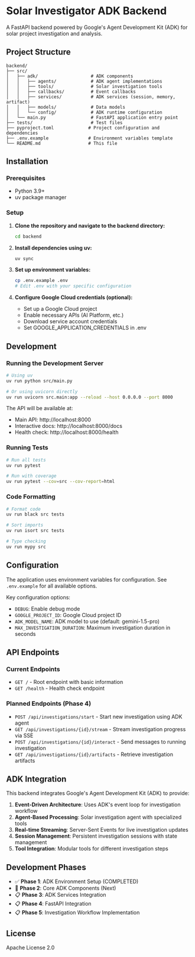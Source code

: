 # Solar Investigator ADK Backend

A FastAPI backend powered by Google's Agent Development Kit (ADK) for solar project investigation and analysis.

## Project Structure

```
backend/
├── src/
│   ├── adk/                    # ADK components
│   │   ├── agents/             # ADK agent implementations
│   │   ├── tools/              # Solar investigation tools
│   │   ├── callbacks/          # Event callbacks
│   │   ├── services/           # ADK services (session, memory, artifact)
│   │   ├── models/             # Data models
│   │   └── config/             # ADK runtime configuration
│   └── main.py                 # FastAPI application entry point
├── tests/                      # Test files
├── pyproject.toml             # Project configuration and dependencies
├── .env.example               # Environment variables template
└── README.md                  # This file
```

## Installation

### Prerequisites

- Python 3.9+
- uv package manager

### Setup

1. **Clone the repository and navigate to the backend directory:**
   ```bash
   cd backend
   ```

2. **Install dependencies using uv:**
   ```bash
   uv sync
   ```

3. **Set up environment variables:**
   ```bash
   cp .env.example .env
   # Edit .env with your specific configuration
   ```

4. **Configure Google Cloud credentials (optional):**
   - Set up a Google Cloud project
   - Enable necessary APIs (AI Platform, etc.)
   - Download service account credentials
   - Set GOOGLE_APPLICATION_CREDENTIALS in .env

## Development

### Running the Development Server

```bash
# Using uv
uv run python src/main.py

# Or using uvicorn directly
uv run uvicorn src.main:app --reload --host 0.0.0.0 --port 8000
```

The API will be available at:
- Main API: http://localhost:8000
- Interactive docs: http://localhost:8000/docs
- Health check: http://localhost:8000/health

### Running Tests

```bash
# Run all tests
uv run pytest

# Run with coverage
uv run pytest --cov=src --cov-report=html
```

### Code Formatting

```bash
# Format code
uv run black src tests

# Sort imports
uv run isort src tests

# Type checking
uv run mypy src
```

## Configuration

The application uses environment variables for configuration. See `.env.example` for all available options.

Key configuration options:
- `DEBUG`: Enable debug mode
- `GOOGLE_PROJECT_ID`: Google Cloud project ID
- `ADK_MODEL_NAME`: ADK model to use (default: gemini-1.5-pro)
- `MAX_INVESTIGATION_DURATION`: Maximum investigation duration in seconds

## API Endpoints

### Current Endpoints

- `GET /` - Root endpoint with basic information
- `GET /health` - Health check endpoint

### Planned Endpoints (Phase 4)

- `POST /api/investigations/start` - Start new investigation using ADK agent
- `GET /api/investigations/{id}/stream` - Stream investigation progress via SSE
- `POST /api/investigations/{id}/interact` - Send messages to running investigation
- `GET /api/investigations/{id}/artifacts` - Retrieve investigation artifacts

## ADK Integration

This backend integrates Google's Agent Development Kit (ADK) to provide:

1. **Event-Driven Architecture**: Uses ADK's event loop for investigation workflow
2. **Agent-Based Processing**: Solar investigation agent with specialized tools
3. **Real-time Streaming**: Server-Sent Events for live investigation updates
4. **Session Management**: Persistent investigation sessions with state management
5. **Tool Integration**: Modular tools for different investigation steps

## Development Phases

- ✅ **Phase 1**: ADK Environment Setup (COMPLETED)
- 🔄 **Phase 2**: Core ADK Components (Next)
- 📋 **Phase 3**: ADK Services Integration
- 📋 **Phase 4**: FastAPI Integration
- 📋 **Phase 5**: Investigation Workflow Implementation

## License

Apache License 2.0
